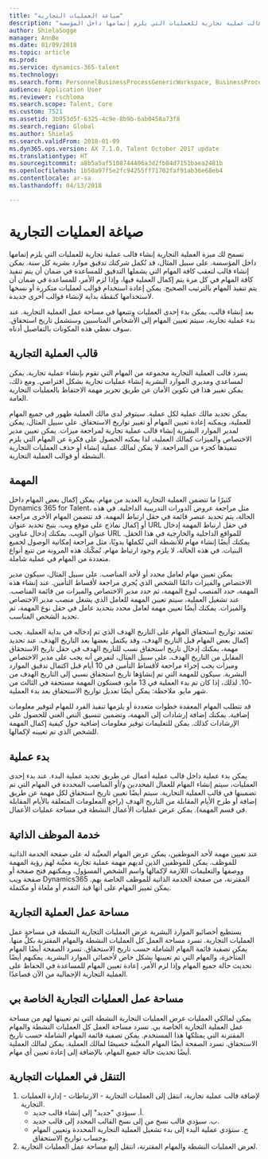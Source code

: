 ```yaml
---
title: "صياغة العمليات التجارية"
description: "تسمح لك ميزة العملية التجارية إنشاء قالب عملية تجارية للعمليات التي يلزم إتمامها داخل المؤسسة."
author: ShielaSogge
manager: AnnBe
ms.date: 01/09/2018
ms.topic: article
ms.prod: 
ms.service: dynamics-365-talent
ms.technology: 
ms.search.form: PersonnelBusinessProcessGenericWorkspace, BusinessProcessGenericTemplateListpage, BusinessProcessGenericMyTemplates, BusinessProcessGroupAssignment
audience: Application User
ms.reviewer: rschloma
ms.search.scope: Talent, Core
ms.custom: 7521
ms.assetid: 3b953d5f-6325-4c9e-8b9b-6ab0458a73f8
ms.search.region: Global
ms.author: ShielaS
ms.search.validFrom: 2018-01-09
ms.dyn365.ops.version: AX 7.1.0, Talent October 2017 update
ms.translationtype: HT
ms.sourcegitcommit: a8b5a5af5108744406a3d2fb84d7151baea2481b
ms.openlocfilehash: 1b50a97f5e2fc94255ff71702faf91ab36e68eb4
ms.contentlocale: ar-sa
ms.lasthandoff: 04/13/2018

---
```

# <a name="formalize-business-processes"></a>صياغة العمليات التجارية
تسمح لك ميزة العملية التجارية إنشاء قالب عملية تجارية للعمليات التي يلزم إتمامها داخل المؤسسة. على سبيل المثال، قد تُكمل شركتك تدقيق موارد بشرية كل سنة. يمكن إنشاء قالب لتعقب كافة المهام التي يشملها التدقيق للمساعدة في ضمان أن يتم تنفيذ كافة المهام في كل مرة يتم إكمال العملية فيها، وإذا لزم الأمر، للمساعدة في ضمان أن يتم تنفيذ المهام بالترتيب الصحيح. يمكن إعادة استخدام قوالب لعمليات متكررة أو نسخها لاستخدامها كنقطة بداية لإنشاء قوالب أخرى جديدة.

بعد إنشاء قالب، يمكن بدء إحدى العمليات وتتبعها في مساحة عمل العملية التجارية.  عند بدء عملية تجارية، سيتم تعيين المهام إلى الأشخاص المناسبين وستشمل تاريخ استحقاق. سوف نغطي هذه المكونات بالتفاصيل أدناه.

## <a name="business-process-template"></a>قالب العملية التجارية
يسرد قالب العملية التجارية مجموعة من المهام التي تقوم بإنشاء عملية تجارية. يمكن لمساعدي ومديري الموارد البشرية إنشاء عمليات تجارية بشكل افتراضي.  ومع ذلك، يمكن تغيير هذا في تكوين الأمان عن طريق تحرير مهمة الاحتفاظ بالعمليات التجارية العامة.

يمكن تحديد مالك عملية لكل عملية. سيتوفر لدى مالك العملية ظهور في جميع المهام للعملية، ويمكنه إعادة تعيين المهام أو تغيير تواريخ الاستحقاق.  على سبيل المثال، يمكن لمدير الموارد البشرية إنشاء قالب عملية تجارية لمراجعة ميزات.  يمكن تعيين مدير الاختصاص والميزات كمالك العملية، لذا يمكنه الحصول على فكرة عن المهام التي يلزم تنفيذها كجزء من المراجعة.  لا يمكن لمالك عملية إنشاء أو حذف العمليات التجارية النشطة أو قوالب العملية التجارية.

## <a name="task"></a>المهمة
كثيرًا ما تتضمن العملية التجارية العديد من مهام. يمكن إكمال بعض المهام داخل Dynamics 365 for Talent، مثل مراجعة عروض الدورات التدريبية الداخلية. في هذه الحالة، يتم تحديد عنصر قائمة في حقل ارتباط المهمة. قد تتضمن المهام الأخرى مراجعة أو إكمال نماذج على موقع ويب. يتيح تحديد عنوان URL في حقل ارتباط المهمة إدخال عنوان الويب. يمكنك إدخال عناوين URL للمواقع الداخلية والخارجية في هذا الحقل. يمكنك أيضًا إنشاء مهام للأنشطة التي تُكملها يدويًا، مثل مراجعة إمكانية الوصول لجميع البنيات. في هذه الحالة، لا يلزم وجود ارتباط مهام. تُمكّنك هذه المرونة من تتبع أنواع متعددة من المهام في عملية شاملة.

يمكن تعيين مهام لعامل محدد أو لأحد المناصب. على سبيل المثال، سيكون مدير الاختصاص والميزات دائمًا الشخص الذي يُجري مراجعة لأقساط التأمين.   عند إنشاء هذه المهمة، حدد المنصب لنوع المهمة، ثم حدد مدير الاختصاص والميزات من قائمة المناصب. عند تشغيل العملية، سيتم تعيين المهمة للعامل الذي يشغل منصب مدير الاختصاص والميزات. يمكنك أيضًا تعيين مهمة لعامل محدد بتحديد عامل في حقل نوع المهمة، ثم تحديد الشخص المناسب.

تعتمد تواريخ استحقاق المهام على التاريخ الهدف الذي تم إدخاله في بداية العملية. يجب إكمال بعض المهام قبل التاريخ الهدف، وقد يكتمل بعضها بعد التاريخ الهدف.  عند تحديد مهمة، يمكنك إدخال تاريخ استحقاق نسب للتاريخ الهدف في حقل تاريخ الاستحقاق المقابل من التاريخ الهدف. على سبيل المثال، لنفرض أنه يجب على مدير الاختصاص وميزات يجب إجراء مراجعة لأقساط التأمين في 10 أيام قبل اكتمال تدقيق الموارد البشرية. سيكون للمهمة التي تم إنشاؤها تاريخ استحقاق نسبي إلى التاريخ الهدف من -10. لذلك، إذا كان تم بدء العملية في 13 مايو، فستكون المهمة مستحقة في الثالث من شهر مايو. ملاحظة: يمكن أيضًا تعديل تواريخ الاستحقاق بعد بدء العملية.

قد تتطلب المهام المعقدة خطوات متعددة أو يلزمها تنفيذ الفرد للمهام لتوفير معلومات إضافية. يمكنك إضافة إرشادات إلى المهمة، وتضمين تنسيق النص الغني للحصول على الإرشادات كذلك. يمكن للتعليمات توفير معلومات إضافية حول كيفية إكمال المهمة للشخص الذي تم تعيينه لإكمالها.

## <a name="starting-a-process"></a>بدء عملية
يمكن بدء عملية داخل قالب عملية أعمال عن طريق تحديد عملية البدء.  عند بدء إحدى العمليات، سيتم إنشاء المهام للعمال المحددين و/أو المناصب المحددة في المهام التي تم تضمينها في قالب العملية التجارية. سيتم أيضًا تعيين تاريخ استحقاق لكل مهمة عن طريق إضافة أو طرح الأيام المقابلة من التاريخ الهدف (راجع المعلومات المتعلقة بالأيام المقابلة في قسم المهمة). يمكن عرض عمليات الأعمال النشطة في مساحة عمليات الأعمال. 

## <a name="employee-self-service"></a>خدمة الموظف الذاتية
عند تعيين مهمة لأحد الموظفين، يمكن عرض المهام المعيَّنة له على صفحة الخدمة الذاتية للموظف. يمكن للموظفين الذين لديهم مهمة عملية تجارية معيَّنة لهم رؤية المهمة ووصفها والتعليمات اللازمة لإكمالها واسم الشخص المسؤول، ويمكنهم فتح صفحة أو صفحة ويب Dynamics365 المقترنة، من صفحة الخدمة الذاتية للموظف الخاصة بهم. يمكن تمييز المهام على أنها قيد التقدم أو ملغاة أو مكتملة.

## <a name="business-process-workspace"></a>مساحة عمل العملية التجارية
يستطيع أخصائيو الموارد البشرية عرض العمليات التجارية النشطة في مساحة عمل العمليات التجارية. تسرد مساحة العمل كل العمليات النشطة والمهام المقترنة بكلٍّ منها. يمكن تصفية قائمة المهام الشاملة حسب تاريخ الاستحقاق. تسرد الصفحة أيضًا المهام المتأخرة، والمهام التي تم تعيينها بشكل خاص لأخصائي الموارد البشرية. يمكنهم أيضًا تحديث حالة جميع المهام وإذا لزم الأمر، إعادة تعيين المهام للمساعدة في الحفاظ على العملية التجارية الإجمالية من الآن فصاعدًا.

## <a name="my-business-processes-workspace"></a>مساحة عمل العمليات التجارية الخاصة بي
يمكن لمالكي العمليات عرض العمليات التجارية النشطة التي تم تعيينها لهم من مساحة عمل العملية التجارية الخاصة بي. تسرد مساحة العمل كل العمليات النشطة والمهام المقترنة التي يمتلكها هذا المستخدم.  يمكن تصفية قائمة المهام الشاملة حسب تاريخ الاستحقاق. تسرد الصفحة أيضًا المهام المعيَّنة خصيصًا لمالك العملية. يمكن لمالك العملية أيضًا تحديث حالة جميع المهام، بالإضافة إلى إعادة تعيين أي مهام.

## <a name="navigating-business-processes"></a>التنقل في العمليات التجارية
1. لإضافة قالب عملية تجارية، انتقل إلى العمليات التجارية - الارتباطات - إدارة العمليات التجارية.
   - أ.   سيؤدي "جديد" إلى إنشاء قالب جديد.
   - ب.   سيؤدي قالب نسخ من إلى نسخ القالب المحدد إلى قالب جديد.
   - ج.   ستؤدي عملية البدء إلى بدء تشغيل العملية التجارية المحددة وتعيين المهام وحساب تواريخ الاستحقاق.  
2. لعرض العمليات النشطة والمهام المقترنة، انتقل إلىع مساحة عمل العمليات التجارية.

